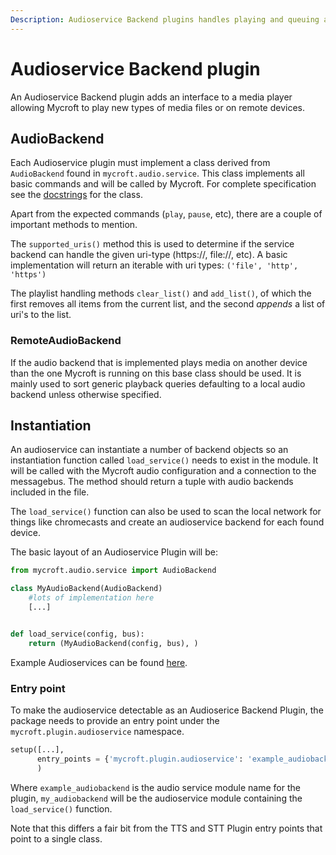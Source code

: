 ```yaml
---
Description: Audioservice Backend plugins handles playing and queuing audio files.
---
```

# Audioservice Backend plugin

An Audioservice Backend plugin adds an interface to a media player allowing Mycroft to play new types of media files or on remote devices.

## AudioBackend
Each Audioservice plugin must implement a class derived from `AudioBackend` found in `mycroft.audio.service`. This class implements all basic commands and will be called by Mycroft. For complete specification see the [docstrings](https://github.com/MycroftAI/mycroft-core/blob/dev/mycroft/audio/services/__init__.py) for the class.

Apart from the expected commands (`play`, `pause`, etc), there are a couple of important methods to mention.

The `supported_uris()` method this is used to determine if the service backend can handle the given uri-type (https://, file://, etc). A basic implementation will return an iterable with uri types: `('file', 'http', 'https')`

The playlist handling methods `clear_list()` and `add_list()`, of which the first removes all items from the current list, and the second _appends_ a list of uri's to the list.

### RemoteAudioBackend

If the audio backend that is implemented plays media on another device than the one Mycroft is running on this base class should be used. It is mainly used to sort generic playback queries defaulting to a local audio backend unless otherwise specified.

## Instantiation

An audioservice can instantiate a number of backend objects so an instantiation function called `load_service()` needs to exist in the module. It will be called with the Mycroft audio configuration and a connection to the messagebus. The method should return a tuple with audio backends included in the file.

The `load_service()` function can also be used to scan the local network for things like chromecasts and create an audioservice backend for each found device.

The basic layout of an Audioservice Plugin will be:

```python
from mycroft.audio.service import AudioBackend

class MyAudioBackend(AudioBackend)
    #lots of implementation here
    [...]


def load_service(config, bus):
    return (MyAudioBackend(config, bus), )
```

Example Audioservices can be found [here](https://github.com/MycroftAI/mycroft-core/tree/97ff8a4708cb91dd6661091e935c46753f2aa4d9/mycroft/audio/services). 

### Entry point

To make the audioservice detectable as an Audioserice Backend Plugin, the package needs to provide an entry point under the `mycroft.plugin.audioservice` namespace.

```python
setup([...],
      entry_points = {'mycroft.plugin.audioservice': 'example_audiobackend = my_audiobackend'}
      )
```

Where `example_audiobackend` is the audio service module name for the plugin, `my_audiobackend` will be the audioservice module containing the `load_service()` function.

Note that this differs a fair bit from the TTS and STT Plugin entry points that point to a single class.
